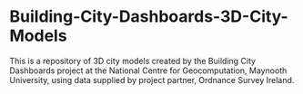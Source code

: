 # Building-City-Dashboards-3D-City-Models
This is a repository of 3D city models created by the Building City Dashboards project at the National Centre for Geocomputation, Maynooth University, using data supplied by project partner, Ordnance Survey Ireland.
